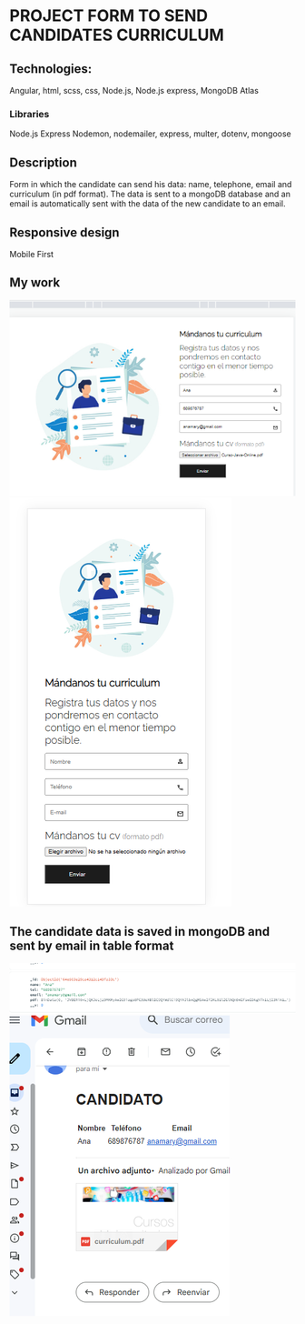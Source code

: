 # PROJECT FORM TO SEND CANDIDATES CURRICULUM

## Technologies:
Angular, html, scss, css, Node.js, Node.js express, MongoDB Atlas

### Libraries 
Node.js Express
Nodemon, nodemailer, express, multer, dotenv, mongoose

## Description
Form in which the candidate can send his data: name, telephone, email and curriculum (in pdf format). The data is sent to a mongoDB database and an email is automatically sent with the data of the new candidate to an email.

## Responsive design
Mobile First 

## My work
![Alt text](image.png)
![Alt text](image-1.png)

## The candidate data is saved in mongoDB and sent by email in table format
![Alt text](image-2.png)
![Alt text](image-3.png)
